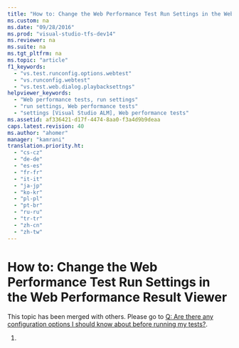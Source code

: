 ```yaml
---
title: "How to: Change the Web Performance Test Run Settings in the Web Performance Result Viewer"
ms.custom: na
ms.date: "09/28/2016"
ms.prod: "visual-studio-tfs-dev14"
ms.reviewer: na
ms.suite: na
ms.tgt_pltfrm: na
ms.topic: "article"
f1_keywords: 
  - "vs.test.runconfig.options.webtest"
  - "vs.runconfig.webtest"
  - "vs.test.web.dialog.playbacksettngs"
helpviewer_keywords: 
  - "Web performance tests, run settings"
  - "run settings, Web performance tests"
  - "settings [Visual Studio ALM], Web performance tests"
ms.assetid: af336421-d17f-4474-8aa0-f3a4d9b9deaa
caps.latest.revision: 40
ms.author: "ahomer"
manager: "kamrani"
translation.priority.ht: 
  - "cs-cz"
  - "de-de"
  - "es-es"
  - "fr-fr"
  - "it-it"
  - "ja-jp"
  - "ko-kr"
  - "pl-pl"
  - "pt-br"
  - "ru-ru"
  - "tr-tr"
  - "zh-cn"
  - "zh-tw"
---
```

# How to: Change the Web Performance Test Run Settings in the Web Performance Result Viewer
This topic has been merged with others. Please go to [Q: Are there any configuration options I should know about before running my tests?](assetId:///bd0a82fd-cec0-4861-bc09-e1b0b2d258ef#RecordingRunningWebTest_QA_RunSettings).  
  
1.